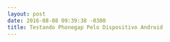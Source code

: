 ```yaml
---
layout: post
date: 2016-08-08 09:39:38 -0300
title: Testando Phonegap Pelo Dispositivo Android
---
```


